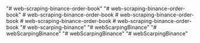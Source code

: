 "# web-scraping-binance-order-book" 
"# web-scraping-binance-order-book" 
#   w e b - s c r a p i n g - b i n a n c e - o r d e r - b o o k  
 #   w e b - s c r a p i n g - b i n a n c e - o r d e r - b o o k  
 #   w e b - s c r a p i n g - b i n a n c e - o r d e r - b o o k  
 #   w e b - s c r a p i n g - b i n a n c e - o r d e r - b o o k  
 "# web-scarping-binance" 
"# webScarpingBinance" 
"# webScarpingBinance" 
"# webScarpingBinance" 
"# webScarpingBinance" 
